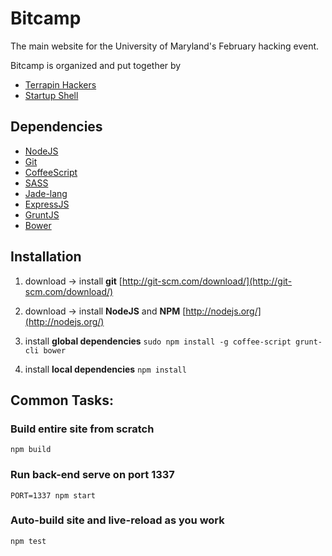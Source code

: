 # Bitcamp

The main website for the University of Maryland's February hacking event.

Bitcamp is organized and put together by
* [Terrapin Hackers](http://terrapinhackers.com/)
* [Startup Shell](http://startupshell.org/)


## Dependencies

* [NodeJS](http://nodejs.org/)
* [Git](http://git-scm.com/)
* [CoffeeScript](http://coffeescript.org/)
* [SASS](http://sass-lang.com/)
* [Jade-lang](http://jade-lang.com/)
* [ExpressJS](http://expressjs.com/)
* [GruntJS](http://gruntjs.com/)
* [Bower](http://twitter.github.com/bower/)


## Installation

1. download -> install **git**
  [http://git-scm.com/download/](http://git-scm.com/download/)

2. download -> install **NodeJS** and **NPM**
  [http://nodejs.org/](http://nodejs.org/)

3. install **global dependencies**
  ```sudo npm install -g coffee-script grunt-cli bower```
4. install **local dependencies**
  ```npm install```


## Common Tasks:

### Build entire site from scratch
```npm build```

### Run back-end serve on port 1337
```PORT=1337 npm start```

### Auto-build site and live-reload as you work
```npm test```

